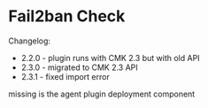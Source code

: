 # Fail2ban Check

Changelog:

- 2.2.0 - plugin runs with CMK 2.3 but with old API
- 2.3.0 - migrated to CMK 2.3 API
- 2.3.1 - fixed import error

missing is the agent plugin deployment component
